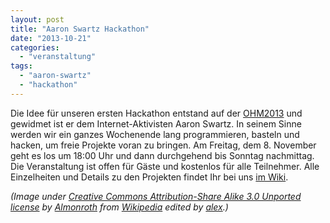 ```yaml
---
layout: post
title: "Aaron Swartz Hackathon"
date: "2013-10-21"
categories: 
  - "veranstaltung"
tags: 
  - "aaron-swartz"
  - "hackathon"
---
```


Die Idee für unseren ersten Hackathon entstand auf der [OHM2013](http://www.netz39.de/2013/ohm2013/ "Ohm2013") und gewidmet ist er dem Internet-Aktivisten Aaron Swartz. In seinem Sinne werden wir ein ganzes Wochenende lang programmieren, basteln und hacken, um freie Projekte voran zu bringen. Am Freitag, dem 8. November geht es los um 18:00 Uhr und dann durchgehend bis Sonntag nachmittag. Die Veranstaltung ist offen für Gäste und kostenlos für alle Teilnehmer. Alle Einzelheiten und Details zu den Projekten findet Ihr bei uns [im Wiki](http://www.netz39.de/wiki/projects:2013:as_hackathon).

_(Image under [Creative Commons Attribution-Share Alike 3.0 Unported license](https://creativecommons.org/licenses/by-sa/3.0/deed.en) by [Almonroth](https://commons.wikimedia.org/wiki/User:Almonroth) from [Wikipedia](https://en.wikipedia.org/wiki/File:RIP_Aaron_Swartz.jpg) edited by [alex](http://www.netz39.de/author/alex/).)_
